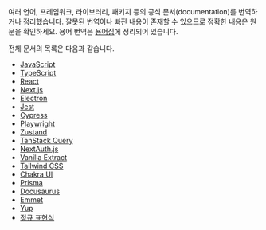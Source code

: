 여러 언어, 프레임워크, 라이브러리, 패키지 등의 공식 문서(documentation)를 번역하거나 정리했습니다. 잘못된 번역이나 빠진 내용이 존재할 수 있으므로 정확한 내용은 원문을 확인하세요. 용어 번역은 [용어집](https://docs-glossary.vercel.app/)에 정리되어 있습니다.

전체 문서의 목록은 다음과 같습니다.

- [JavaScript](https://autroshot.github.io/doc-archive/docs/javascript/keyboard-keydown-and-keyup)
- [TypeScript](https://autroshot.github.io/doc-archive/docs/typescript)
- [React](https://autroshot.github.io/doc-archive/docs/react/keeping-components-pure)
- [Next.js](https://autroshot.github.io/doc-archive/docs/nextjs)
- [Electron](https://autroshot.github.io/doc-archive/docs/electron)
- [Jest](https://autroshot.github.io/doc-archive/docs/jest)
- [Cypress](https://autroshot.github.io/doc-archive/docs/cypress)
- [Playwright](https://autroshot.github.io/doc-archive/docs/playwright)
- [Zustand](https://autroshot.github.io/doc-archive/docs/zustand)
- [TanStack Query](https://autroshot.github.io/doc-archive/docs/tanstack-query)
- [NextAuth.js](https://autroshot.github.io/doc-archive/docs/nextauthjs)
- [Vanilla Extract](https://autroshot.github.io/doc-archive/docs/vanilla-extract)
- [Tailwind CSS](https://autroshot.github.io/doc-archive/docs/tailwind-css)
- [Chakra UI](https://autroshot.github.io/doc-archive/docs/chakra-ui)
- [Prisma](https://autroshot.github.io/doc-archive/docs/prisma)
- [Docusaurus](https://autroshot.github.io/doc-archive/docs/docusaurus)
- [Emmet](https://autroshot.github.io/doc-archive/docs/emmet)
- [Yup](https://autroshot.github.io/doc-archive/docs/yup)
- [정규 표현식](https://autroshot.github.io/doc-archive/docs/regular-expression)
